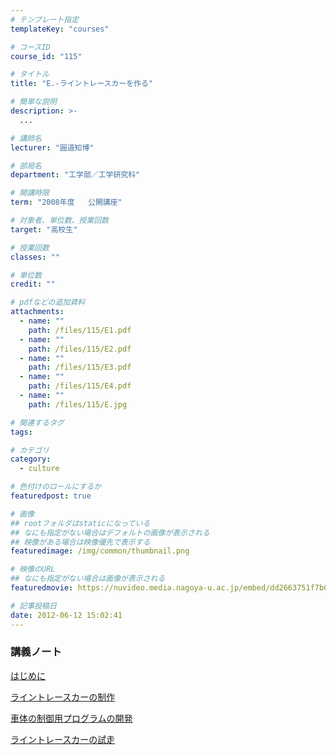```yaml
---
# テンプレート指定
templateKey: "courses"

# コースID
course_id: "115"

# タイトル
title: "E.-ライントレースカーを作る"

# 簡単な説明
description: >-
  ...

# 講師名
lecturer: "圓道知博"

# 部局名
department: "工学部／工学研究科"

# 開講時限
term: "2008年度	公開講座"

# 対象者、単位数、授業回数
target: "高校生"

# 授業回数
classes: ""

# 単位数
credit: ""

# pdfなどの追加資料
attachments: 
  - name: "" 
    path: /files/115/E1.pdf
  - name: "" 
    path: /files/115/E2.pdf
  - name: "" 
    path: /files/115/E3.pdf
  - name: "" 
    path: /files/115/E4.pdf
  - name: "" 
    path: /files/115/E.jpg

# 関連するタグ
tags:

# カテゴリ
category:
  - culture

# 色付けのロールにするか
featuredpost: true

# 画像
## rootフォルダはstaticになっている
## なにも指定がない場合はデフォルトの画像が表示される
## 映像がある場合は映像優先で表示する
featuredimage: /img/common/thumbnail.png

# 映像のURL
## なにも指定がない場合は画像が表示される
featuredmovie: https://nuvideo.media.nagoya-u.ac.jp/embed/dd2663751f7b01f9c404c9fd4f5ebdeac3f0f60e

# 記事投稿日
date: 2012-06-12 15:02:41
---
```


### 講義ノート


[はじめに](/files/115/E1.pdf) 

[ライントレースカーの制作](/files/115/E2.pdf) 

[車体の制御用プログラムの開発](/files/115/E3.pdf) 

[ライントレースカーの試走](/files/115/E4.pdf) 


